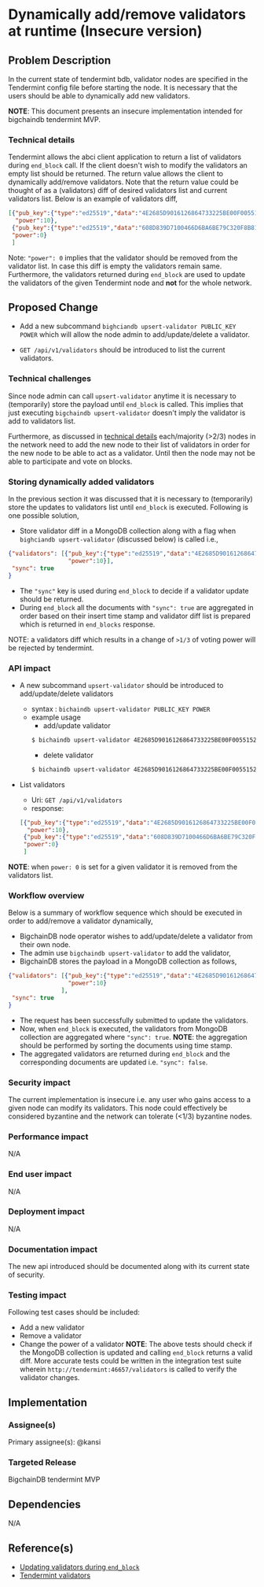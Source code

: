 # Dynamically add/remove validators at runtime (Insecure version)

## Problem Description
In the current state of tendermint bdb, validator nodes are specified in the Tendermint config file before starting the node. It is necessary that the users should be able to dynamically add new validators.

**NOTE**: This document presents an insecure implementation intended for bigchaindb tendermint MVP.

### Technical details
Tendermint allows the abci client application to return a list of validators during `end_block` call. If the client doesn't wish to modify the validators an empty list should be returned. The return value allows the client to dynamically add/remove validators. Note that the return value could be thought of as a (validators) diff of desired validators list and current validators list. Below is an example of validators diff,
```json
[{"pub_key":{"type":"ed25519","data":"4E2685D9016126864733225BE00F005515200727FBAB1312FC78C8B76831255A"},
  "power":10},
 {"pub_key":{"type":"ed25519","data":"608D839D7100466D6BA6BE79C320F8B81DE93CFAA58CF9768CF921C6371F2553"},
 "power":0}
 ]
```
Note: `"power": 0` implies that the validator should be removed from the validator list. In case this diff is empty the validators remain same. Furthermore, the validators returned during `end_block` are used to update the validators of the given Tendermint node and **not** for the whole network.


## Proposed Change
- Add a new subcommand `bighciandb upsert-validator PUBLIC_KEY POWER` which will allow the node admin to add/update/delete a validator.

- `GET /api/v1/validators` should be introduced to list the current validators.

### Technical challenges
Since node admin can call `upsert-validator` anytime it is necessary to (temporarily) store the payload until `end_block` is called. This implies that just executing `bigchaindb upsert-validator` doesn't imply the validator is add to validators list.

Furthermore, as discussed in [technical details](#technical-details) each/majority (>2/3) nodes in the network need to add the new node to their list of validators in order for the new node to be able to act as a validator. Until then the node may not be able to participate and vote on blocks.


### Storing dynamically added validators
In the previous section it was discussed that it is necessary to (temporarily) store the updates to validators list until `end_block` is executed. Following is one possible solution,

- Store validator diff in a MongoDB collection along with a flag when `bighciandb upsert-validator` (discussed below) is called i.e.,
```json
{"validators": [{"pub_key":{"type":"ed25519","data":"4E2685D9016126864733225BE00F005515200727FBAB1312FC78C8B76831255A"},
                 "power":10}],
 "sync": true
}
```
- The `"sync"` key is used during `end_block` to decide if a validator update should be returned.
- During `end_block` all the documents with `"sync": true` are aggregated in order based on their insert time stamp and validator diff list is prepared which is returned in `end_blocks` response.

NOTE: a validators diff which results in a change of `>1/3` of voting power will be rejected by tendermint.

### API impact

- A new subcommand `upsert-validator` should be introduced to add/update/delete validators
  - syntax : `bichaindb upsert-validator PUBLIC_KEY POWER`
  - example usage
    - add/update validator
    ```bash
    $ bichaindb upsert-validator 4E2685D9016126864733225BE00F005515200727FBAB1312FC78C8B76831255A 10
    ```
    - delete validator
    ```bash
    $ bichaindb upsert-validator 4E2685D9016126864733225BE00F005515200727FBAB1312FC78C8B76831255A 0
    ```

- List validators
  - Uri: `GET /api/v1/validators`
  - response: 
  ```json
  [{"pub_key":{"type":"ed25519","data":"4E2685D9016126864733225BE00F005515200727FBAB1312FC78C8B76831255A"},
    "power":10},
   {"pub_key":{"type":"ed25519","data":"608D839D7100466D6BA6BE79C320F8B81DE93CFAA58CF9768CF921C6371F2553"},
   "power":0}
   ]
  ```

**NOTE**: when `power: 0` is set for a given validator it is removed from the validators list.

### Workflow overview
Below is a summary of workflow sequence which should be executed in order to add/remove a validator dynamically,
- BigchainDB node operator wishes to add/update/delete a validator from their own node.
- The admin use `bigchaindb upsert-validator` to add the validator,
- BigchainDB stores the payload in a MongoDB collection as follows,
```json
{"validators": [{"pub_key":{"type":"ed25519","data":"4E2685D9016126864733225BE00F005515200727FBAB1312FC78C8B76831255A"},
                 "power":10}
               ],
 "sync": true
}
```
- The request has been successfully submitted to update the validators.
- Now, when `end_block` is executed, the validators from MongoDB collection are aggregated where `"sync": true`. **NOTE**: the aggregation should be performed by sorting the documents using time stamp.
- The aggregated validators are returned during `end_block` and the corresponding documents are updated i.e. `"sync": false`.


### Security impact
The current implementation is insecure i.e. any user who gains access to a given node can modify its validators. This node could effectively be considered byzantine and the network can tolerate (<1/3) byzantine nodes.

### Performance impact
N/A

### End user impact
N/A

### Deployment impact
N/A

### Documentation impact
The new api introduced should be documented along with its current state of security.


### Testing impact
Following test cases should be included:
- Add a new validator
- Remove a validator
- Change the power of a validator
**NOTE**: The above tests should check if the MongoDB collection is updated and calling `end_block` returns a valid diff. More accurate tests could be written in the integration test suite wherein `http://tendermint:46657/validators` is called to verify the validator changes.

## Implementation

### Assignee(s)
Primary assignee(s): @kansi

### Targeted Release
BigchainDB tendermint MVP


## Dependencies
N/A


## Reference(s)
- [Updating validators during `end_block`](http://tendermint.readthedocs.io/en/master/app-development.html#endblock)
- [Tendermint validators](http://tendermint.readthedocs.io/en/master/specification/validators.html)
